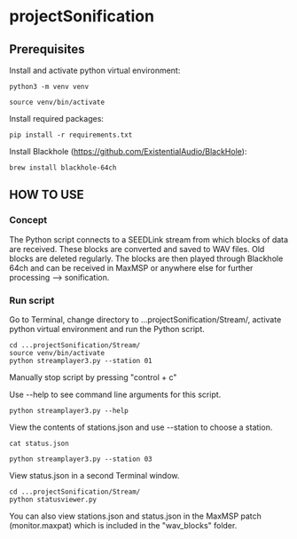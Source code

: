 # projectSonification


## Prerequisites

Install and activate python virtual environment:
```
python3 -m venv venv

source venv/bin/activate
```

Install required packages:
```
pip install -r requirements.txt
```

Install Blackhole (https://github.com/ExistentialAudio/BlackHole):
```
brew install blackhole-64ch
```


## HOW TO USE
### Concept
The Python script connects to a SEEDLink stream from which blocks of data are received. These blocks are converted and saved to WAV files. Old blocks are deleted regularly. The blocks are then played through Blackhole 64ch and can be received in MaxMSP or anywhere else for further processing --> sonification.


### Run script
Go to Terminal, change directory to ...projectSonification/Stream/, activate python virtual environment and run the Python script.
```
cd ...projectSonification/Stream/
source venv/bin/activate
python streamplayer3.py --station 01
```
Manually stop script by pressing "control + c"

Use --help to see command line arguments for this script.
```
python streamplayer3.py --help
```

View the contents of stations.json and use --station to choose a station.
```
cat status.json

python streamplayer3.py --station 03
```

View status.json in a second Terminal window.
```
cd ...projectSonification/Stream/
python statusviewer.py
```



You can also view stations.json and status.json in the MaxMSP patch (monitor.maxpat) which is included in the "wav_blocks" folder.



